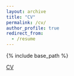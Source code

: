 ```yaml
---
layout: archive
title: "CV"
permalink: /cv/
author_profile: true
redirect_from:
  - /resume
---
```


{% include base_path %}

[CV](relative/path/to/file.ext)
